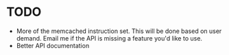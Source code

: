 TODO
========

 * More of the memcached instruction set.  This will be done based on user demand.  Email me if the API is missing a feature you'd like to use.
 * Better API documentation